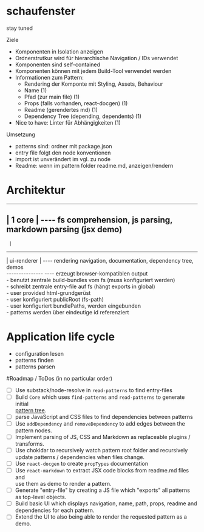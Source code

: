 # schaufenster
stay tuned




Ziele
* Komponenten in Isolation anzeigen
* Ordnerstrutkur wird für hierarchische Navigation / IDs verwendet
* Komponenten sind self-contained
* Komponenten können mit jedem Build-Tool verwendet werden
* Informationen zum Pattern:
  * Rendering der Komponte mit Styling, Assets, Behaviour
  * Name                                                    (1)
  * Pfad (zur main file)                                    (1)
  * Props (falls vorhanden, react-docgen)                   (1)
  * Readme (gerendertes md)                                 (1)
  * Dependency Tree (depending, dependents)                 (1)
* Nice to have: Linter für Abhängigkeiten                   (1)

Umsetzung
* patterns sind: ordner mit package.json
* entry file folgt den node konventionen
* import ist unverändert im vgl. zu node
* Readme: wenn im pattern folder readme.md, anzeigen/rendern

# Architektur
----------  
| 1 core | ---- fs comprehension, js parsing, markdown parsing (jsx demo)  
----------  
     |  
---------------  
| ui-renderer |  ---- rendering navigation, documentation, dependency tree, demos  
---------------  ---- erzeugt browser-kompatiblen output  
	- benutzt zentrale build-bundles vom fs (muss konfiguriert werden)  
	- schreibt zentrale entry-file auf fs (hängt exports in global)  
	- user provided html-grundgerüst  
	- user konfiguriert publicRoot (fs-path)  
	- user konfiguriert bundlePaths, werden eingebunden  
	- patterns werden über eindeutige id referenziert  


# Application life cycle
- configuration lesen
- patterns finden
- patterns parsen

#Roadmap / ToDos (in no particular order)
* [ ] Use substack/node-resolve in `read-patterns` to find entry-files
* [ ] Build `Core` which uses `find-patterns` and `read-patterns` to generate initial  
[pattern tree](tree.md).
* [ ] parse JavaScript and CSS files to find dependencies between patterns
* [ ] Use `addDependency` and `removeDependency` to add edges between the pattern nodes.
* [ ] Implement parsing of JS, CSS and Markdown as replaceable plugins / transforms.
* [ ] Use chokidar to recursively watch pattern root folder and recursively  
update patterns / dependencies when files change.
* [ ] Use `react-docgen` to create `propTypes` documentation
* [ ] Use `react-markdown` to extract JSX code blocks from readme.md files and  
use them as demo to render a pattern.
* [ ] Generate "entry-file" by creating a JS file which "exports" all patterns  
as top-level objects.
* [ ] Build basic UI which displays navigation, name, path, props, readme and  
dependencies for each pattern.
* [ ] Extend the UI to also being able to render the requested pattern as a demo.
